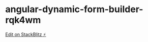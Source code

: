 # angular-dynamic-form-builder-rqk4wm

[Edit on StackBlitz ⚡️](https://stackblitz.com/edit/angular-dynamic-form-builder-rqk4wm)